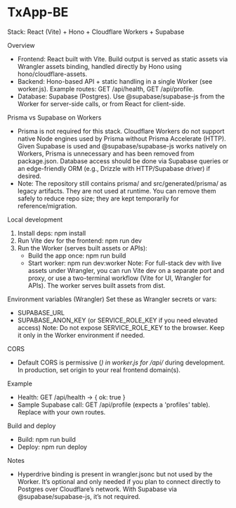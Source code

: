 # TxApp-BE

Stack: React (Vite) + Hono + Cloudflare Workers + Supabase

Overview
- Frontend: React built with Vite. Build output is served as static assets via Wrangler assets binding, handled directly by Hono using hono/cloudflare-assets.
- Backend: Hono-based API + static handling in a single Worker (see worker.js). Example routes: GET /api/health, GET /api/profile.
- Database: Supabase (Postgres). Use @supabase/supabase-js from the Worker for server-side calls, or from React for client-side.

Prisma vs Supabase on Workers
- Prisma is not required for this stack. Cloudflare Workers do not support native Node engines used by Prisma without Prisma Accelerate (HTTP). Given Supabase is used and @supabase/supabase-js works natively on Workers, Prisma is unnecessary and has been removed from package.json. Database access should be done via Supabase queries or an edge-friendly ORM (e.g., Drizzle with HTTP/Supabase driver) if desired.
- Note: The repository still contains prisma/ and src/generated/prisma/ as legacy artifacts. They are not used at runtime. You can remove them safely to reduce repo size; they are kept temporarily for reference/migration.

Local development
1. Install deps: npm install
2. Run Vite dev for the frontend: npm run dev
3. Run the Worker (serves built assets or APIs):
   - Build the app once: npm run build
   - Start worker: npm run dev:worker
   Note: For full-stack dev with live assets under Wrangler, you can run Vite dev on a separate port and proxy, or use a two-terminal workflow (Vite for UI, Wrangler for APIs). The worker serves built assets from dist.

Environment variables (Wrangler)
Set these as Wrangler secrets or vars:
- SUPABASE_URL
- SUPABASE_ANON_KEY (or SERVICE_ROLE_KEY if you need elevated access)
Note: Do not expose SERVICE_ROLE_KEY to the browser. Keep it only in the Worker environment if needed.

CORS
- Default CORS is permissive (*) in worker.js for /api/* during development. In production, set origin to your real frontend domain(s).

Example
- Health: GET /api/health -> { ok: true }
- Sample Supabase call: GET /api/profile (expects a 'profiles' table). Replace with your own routes.

Build and deploy
- Build: npm run build
- Deploy: npm run deploy

Notes
- Hyperdrive binding is present in wrangler.jsonc but not used by the Worker. It’s optional and only needed if you plan to connect directly to Postgres over Cloudflare’s network. With Supabase via @supabase/supabase-js, it’s not required.

